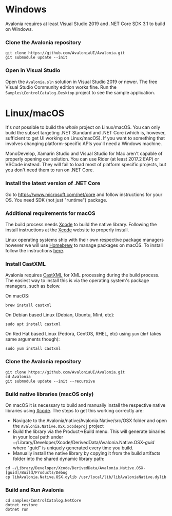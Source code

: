 # Windows

Avalonia requires at least Visual Studio 2019 and .NET Core SDK 3.1 to build on Windows.

###  Clone the Avalonia repository

```
git clone https://github.com/AvaloniaUI/Avalonia.git
git submodule update --init
```

###  Open in Visual Studio

Open the `Avalonia.sln` solution in Visual Studio 2019 or newer. The free Visual Studio Community
edition works fine. Run the `Samples\ControlCatalog.Desktop` project to see the sample application.

# Linux/macOS

It's *not* possible to build the *whole* project on Linux/macOS. You can only build the subset targeting .NET Standard and .NET Core (which is, however, sufficient to get UI working on Linux/macOS). If you want to something that involves changing platform-specific APIs you'll need a Windows machine.

MonoDevelop, Xamarin Studio and Visual Studio for Mac aren't capable of properly opening our solution. You can use Rider (at least 2017.2 EAP) or VSCode instead. They will fail to load most of platform specific projects, but you don't need them to run on .NET Core.

###  Install the latest version of .NET Core

Go to https://www.microsoft.com/net/core and follow instructions for your OS. You need SDK (not just "runtime") package.

###  Additional requirements for macOS

The build process needs [Xcode](https://developer.apple.com/xcode/) to build the native library.  Following the install instructions at the [Xcode](https://developer.apple.com/xcode/) website to properly install.

Linux operating systems ship with their own respective package managers however we will use [Homebrew](https://brew.sh/) to manage packages on macOS.  To install follow the instructions [here](https://docs.brew.sh/Installation).

###  Install CastXML

Avalonia requires [CastXML](https://github.com/CastXML/CastXML) for XML processing during the build process.  The easiest way to install this is via the operating system's package managers, such as below.

On macOS:
```
brew install castxml
```

On Debian based Linux (Debian, Ubuntu, Mint, etc):
```
sudo apt install castxml
```

On Red Hat based Linux (Fedora, CentOS, RHEL, etc) using `yum` (`dnf` takes same arguments though):
```
sudo yum install castxml
```


###  Clone the Avalonia repository

```
git clone https://github.com/AvaloniaUI/Avalonia.git
cd Avalonia
git submodule update --init --recursive
```

### Build native libraries (macOS only)

On macOS it is necessary to build and manually install the respective native libraries using [Xcode](https://developer.apple.com/xcode/).  The steps to get this working correctly are:
- Navigate to the Avalonia/native/Avalonia.Native/src/OSX folder and open the `Avalonia.Native.OSX.xcodeproj` project
- Build the library via the Product->Build menu.  This will generate binaries in your local path under ~/Library/Developer/Xcode/DerivedData/Avalonia.Native.OSX-*guid* where "guid" is uniquely generated every time you build.
- Manually install the native library by copying it from the build artifacts folder into the shared dynamic library path:

```
cd ~/Library/Developer/Xcode/DerivedData/Avalonia.Native.OSX-[guid]/Build/Products/Debug
cp libAvalonia.Native.OSX.dylib /usr/local/lib/libAvaloniaNative.dylib
```

###  Build and Run Avalonia

```
cd samples/ControlCatalog.NetCore
dotnet restore
dotnet run
```
